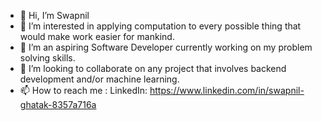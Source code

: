 - 👋 Hi, I’m Swapnil
- 👀 I’m interested in applying computation to every possible thing that would make work easier for mankind.
- 🌱 I’m an aspiring Software Developer currently working on my problem solving skills.
- 💞️ I’m looking to collaborate on any project that involves backend development and/or machine learning.
- 📫 How to reach me : LinkedIn: https://www.linkedin.com/in/swapnil-ghatak-8357a716a

<!---
Swapnil10-code/Swapnil10-code is a ✨ special ✨ repository because its `README.md` (this file) appears on your GitHub profile.
You can click the Preview link to take a look at your changes.
--->

